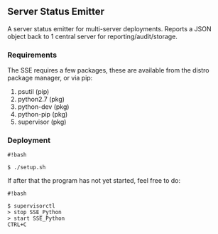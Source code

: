 ## Server Status Emitter

A server status emitter for multi-server deployments. Reports a JSON object back to 1 central server for 
reporting/audit/storage.

### Requirements

The SSE requires a few packages, these are available from the distro package manager, or via pip:

1. psutil (pip)
2. python2.7 (pkg)
3. python-dev (pkg)
4. python-pip (pkg)
5. supervisor (pkg)

### Deployment

```
#!bash

$ ./setup.sh
```

If after that the program has not yet started, feel free to do:

```
#!bash

$ supervisorctl 
> stop SSE_Python
> start SSE_Python
CTRL+C
```
